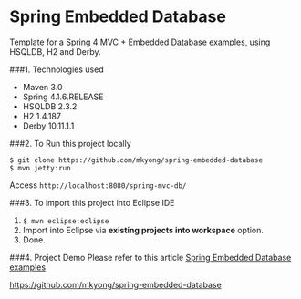 Spring Embedded Database
===============================
Template for a Spring 4 MVC + Embedded Database examples, using HSQLDB, H2 and Derby.

###1. Technologies used
* Maven 3.0
* Spring 4.1.6.RELEASE
* HSQLDB 2.3.2
* H2 1.4.187
* Derby 10.11.1.1

###2. To Run this project locally
```shell
$ git clone https://github.com/mkyong/spring-embedded-database
$ mvn jetty:run
```
Access ```http://localhost:8080/spring-mvc-db/```

###3. To import this project into Eclipse IDE
1. ```$ mvn eclipse:eclipse```
2. Import into Eclipse via **existing projects into workspace** option.
3. Done.

###4. Project Demo
Please refer to this article [Spring Embedded Database  examples](http://www.mkyong.com/spring/spring-embedded-database-examples/)

https://github.com/mkyong/spring-embedded-database